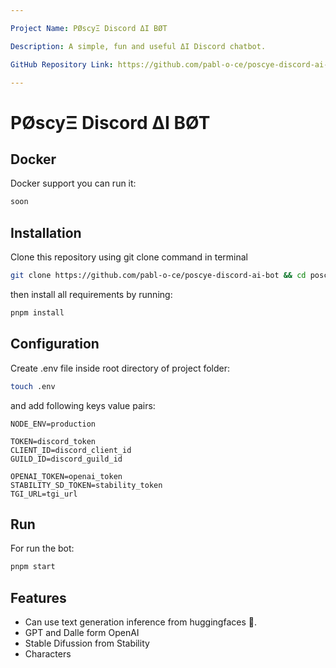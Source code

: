 ```yaml
---

Project Name: PØscyΞ Discord ΔI BØT

Description: A simple, fun and useful ΔI Discord chatbot.

GitHub Repository Link: https://github.com/pabl-o-ce/poscye-discord-ai-bot

---
```


# PØscyΞ Discord ΔI BØT

## Docker

Docker support you can run it:

```sh
soon
```

## Installation

Clone this repository using git clone command in terminal

```sh
git clone https://github.com/pabl-o-ce/poscye-discord-ai-bot && cd poscye-discord-ai-bot
```

then install all requirements by running:

```sh
pnpm install
```

## Configuration

Create .env file inside root directory of project folder:

```sh
touch .env
```

and add following keys value pairs:

```nvim
NODE_ENV=production

TOKEN=discord_token
CLIENT_ID=discord_client_id
GUILD_ID=discord_guild_id

OPENAI_TOKEN=openai_token
STABILITY_SD_TOKEN=stability_token
TGI_URL=tgi_url
```

## Run

For run the bot:

```sh
pnpm start
```

## Features

- Can use text generation inference from huggingfaces 🤗.
- GPT and Dalle form OpenAI
- Stable Difussion from Stability
- Characters
